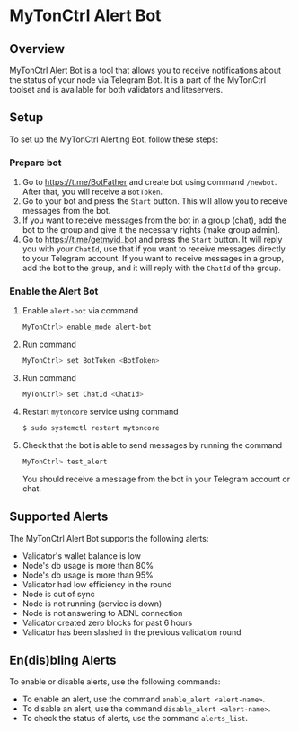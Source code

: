 # MyTonCtrl Alert Bot

## Overview

MyTonCtrl Alert Bot is a tool that allows you to receive notifications about the status of your node via Telegram Bot. 
It is a part of the MyTonCtrl toolset and is available for both validators and liteservers. 

## Setup

To set up the MyTonCtrl Alerting Bot, follow these steps:

### Prepare bot

1. Go to https://t.me/BotFather and create bot using command `/newbot`. After that, you will receive a `BotToken`.
2. Go to your bot and press the `Start` button. This will allow you to receive messages from the bot.
3. If you want to receive messages from the bot in a group (chat), add the bot to the group and give it the necessary rights (make group admin).
4. Go to https://t.me/getmyid_bot and press the `Start` button. It will reply you with your `ChatId`, use that if you want to receive messages directly to your Telegram account.
If you want to receive messages in a group, add the bot to the group, and it will reply with the `ChatId` of the group.

### Enable the Alert Bot

1. Enable `alert-bot` via command

    ```bash
    MyTonCtrl> enable_mode alert-bot
    ```
2. Run command

    ```bash
    MyTonCtrl> set BotToken <BotToken>
    ```
3. Run command

    ```bash
    MyTonCtrl> set ChatId <ChatId>
    ```
4. Restart `mytoncore` service using command 

    ```bash
   $ sudo systemctl restart mytoncore
    ```

5. Check that the bot is able to send messages by running the command

    ```bash
    MyTonCtrl> test_alert
    ``` 
    You should receive a message from the bot in your Telegram account or chat.

## Supported Alerts

The MyTonCtrl Alert Bot supports the following alerts:

* Validator's wallet balance is low
* Node's db usage is more than 80%
* Node's db usage is more than 95%
* Validator had low efficiency in the round
* Node is out of sync
* Node is not running (service is down)
* Node is not answering to ADNL connection
* Validator created zero blocks for past 6 hours
* Validator has been slashed in the previous validation round

## En(dis)bling Alerts

To enable or disable alerts, use the following commands:

* To enable an alert, use the command `enable_alert <alert-name>`.
* To disable an alert, use the command `disable_alert <alert-name>`.
* To check the status of alerts, use the command `alerts_list`.
